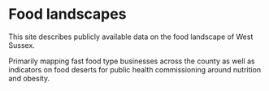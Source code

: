 # Food landscapes

This site describes publicly available data on the food landscape of West Sussex.

Primarily mapping fast food type businesses across the county as well as indicators on food deserts for public health commissioning around nutrition and obesity.
